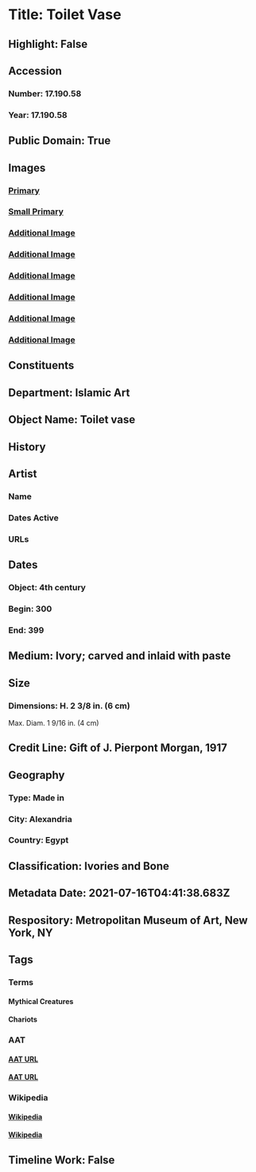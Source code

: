 # Title: Toilet Vase
## Highlight: False
## Accession
### Number: 17.190.58
### Year: 17.190.58
## Public Domain: True
## Images
### [Primary](https://images.metmuseum.org/CRDImages/is/original/sf17-190-58b.jpg)
### [Small Primary](https://images.metmuseum.org/CRDImages/is/web-large/sf17-190-58b.jpg)
### [Additional Image](https://images.metmuseum.org/CRDImages/is/original/sf17-190-58a.jpg)
### [Additional Image](https://images.metmuseum.org/CRDImages/is/original/sf17-190-58c.jpg)
### [Additional Image](https://images.metmuseum.org/CRDImages/is/original/sf17-190-58d.jpg)
### [Additional Image](https://images.metmuseum.org/CRDImages/is/original/sf17-190-58e.jpg)
### [Additional Image](https://images.metmuseum.org/CRDImages/is/original/sf17-190-58f.jpg)
### [Additional Image](https://images.metmuseum.org/CRDImages/is/original/sf17-190-58g.jpg)
## Constituents
## Department: Islamic Art
## Object Name: Toilet vase
## History
## Artist
### Name
### Dates Active
### URLs
## Dates
### Object: 4th century
### Begin: 300
### End: 399
## Medium: Ivory; carved and inlaid with paste
## Size
### Dimensions: H. 2 3/8 in. (6 cm) 
Max. Diam. 1 9/16 in. (4 cm)
## Credit Line: Gift of J. Pierpont Morgan, 1917
## Geography
### Type: Made in
### City: Alexandria
### Country: Egypt
## Classification: Ivories and Bone
## Metadata Date: 2021-07-16T04:41:38.683Z
## Respository: Metropolitan Museum of Art, New York, NY
## Tags
### Terms
#### Mythical Creatures
#### Chariots
### AAT
#### [AAT URL](http://vocab.getty.edu/page/aat/300375725)
#### [AAT URL](http://vocab.getty.edu/page/aat/300212699)
### Wikipedia
#### [Wikipedia]()
#### [Wikipedia]()
## Timeline Work: False